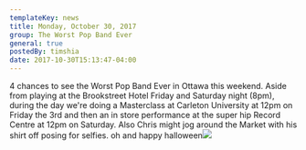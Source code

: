 ```yaml
---
templateKey: news
title: Monday, October 30, 2017
group: The Worst Pop Band Ever
general: true
postedBy: timshia
date: 2017-10-30T15:13:47-04:00
---
```

4 chances to see the Worst Pop Band Ever in Ottawa this weekend. Aside from playing at the Brookstreet Hotel Friday and Saturday night (8pm), during the day we're doing a Masterclass at Carleton University at 12pm on Friday the 3rd and then an in store performance at the super hip Record Centre at 12pm on Saturday. Also Chris might jog around the Market with his shirt off posing for selfies. oh and happy halloween![](https://scontent.fyto1-1.fna.fbcdn.net/v/t1.0-9/22885948_10155839869266823_491066250382439664_n.png?oh=3e73dd1013427ef2c0df4ccd312447f4&oe=5AA6363C)